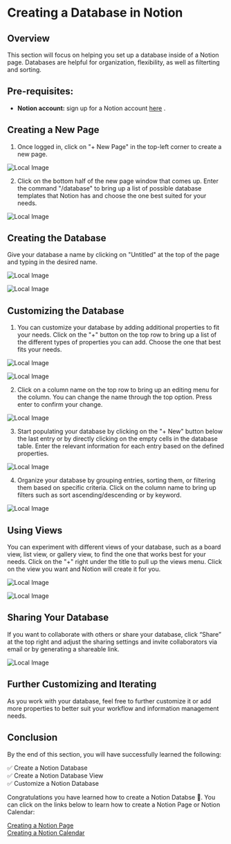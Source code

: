 # Creating a Database in Notion

## Overview

This section will focus on helping you set up a database inside of a Notion page. Databases are helpful for organization, flexibility, as well as filterting and sorting.

## Pre-requisites:
- **Notion account:** sign up for a Notion account [here](https://www.notion.so/signup) .

## Creating a New Page

1. Once logged in, click on "+ New Page" in the top-left corner to create a new page.

![Local Image](assets/create_new_page.jpg)

2. Click on the bottom half of the new page window that comes up. Enter the command "/database" to bring up a list of possible database templates that Notion has and choose the one best suited for your needs.

![Local Image](assets/database_template.jpg)

## Creating the Database

Give your database a name by clicking on "Untitled" at the top of the page and typing in the desired name.

![Local Image](assets/title_no_name.jpg)

![Local Image](assets/title_name.jpg)

## Customizing the Database

1. You can customize your database by adding additional properties to fit your needs. Click on the "+" button on the top row to bring up a list of the different types of properties you can add. Choose the one that best fits your needs.

![Local Image](assets/add_column_1.jpg)

![Local Image](assets/add_column_2.jpg)

2. Click on a column name on the top row to bring up an editing menu for the column. You can change the name through the top option. Press enter to confirm your change.

![Local Image](assets/edit_column_name.jpg)

3. Start populating your database by clicking on the "+ New" button below the last entry or by directly clicking on the empty cells in the database table. Enter the relevant information for each entry based on the defined properties.

![Local Image](assets/add_entry.jpg)

4. Organize your database by grouping entries, sorting them, or filtering them based on specific criteria. Click on the column name to bring up filters such as sort ascending/descending or by keyword.

![Local Image](assets/filter_database.jpg)

## Using Views

You can experiment with different views of your database, such as a board view, list view, or gallery view, to find the one that works best for your needs. Click on the "+" right under the title to pull up the views menu. Click on the view you want and Notion will create it for you.

![Local Image](assets/views_1.jpg)

![Local Image](assets/views_2.jpg)

## Sharing Your Database

If you want to collaborate with others or share your database, click “Share” at the top right and adjust the sharing settings and invite collaborators via email or by generating a shareable link.

![Local Image](assets/share.jpg)

## Further Customizing and Iterating

As you work with your database, feel free to further customize it or add more properties to better suit your workflow and information management needs.

## Conclusion

By the end of this section, you will have successfully learned the following:

✅ Create a Notion Database  
✅ Create a Notion Database View  
✅ Customize a Notion Database

Congratulations you have learned how to create a Notion Databse 🥳. You can click on the links below to learn how to create a Notion Page or Notion Calendar:

[Creating a Notion Page](Ahmed-createAPage.md)  
[Creating a Notion Calendar](Annabelle-createACalendar.md)